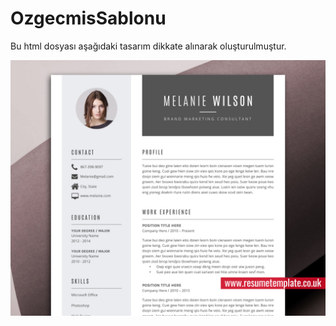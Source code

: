 # OzgecmisSablonu

Bu html dosyası aşağıdaki tasarım dikkate alınarak oluşturulmuştur.

![](https://github.com/OzgeOzyurt/OzgecmisSablonu/blob/master/www.ResumeTemplate.co_.uk-Resume-Template-CV-Template-Melanie-0.jpg)

